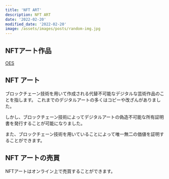 ```yaml
---
title: 'NFT ART'
description: NFT ART
date: '2022-02-20'
modified_date: '2022-02-20'
image: /assets/images/posts/random-img.jpg
---
```


## NFTアート作品

[OES](https://opensea.io/assets/matic/0x2953399124f0cbb46d2cbacd8a89cf0599974963/32028788437832934825718505226438966821637240656831399541727970794692627398661/)

## NFT アート

ブロックチェーン技術を用いて作成される代替不可能なデジタルな芸術作品のことを指します。
これまでのデジタルアートの多くはコピーや改ざんがありました。

しかし、ブロックチェーン技術によってデジタルアートの偽造不可能な所有証明書を発行することが可能になりました。

また、ブロックチェーン技術を用いていることによって唯一無二の価値を証明することができます。

## NFT アートの売買

NFTアートはオンライン上で売買することができます。
